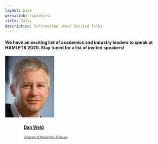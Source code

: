 ```yaml
---
layout: page
permalink: /speakers/
title: Talks
description: Information about Invited Talks.
---
```


#### We have an exciting list of academics and industry leaders to speak at HAMLETS 2020. Stay tuned for a list of invited speakers!

<div class='container2'>
    <a href="https://www.cs.washington.edu/people/faculty/weld/">
        <div>
            <img src='/assets/img/danweld.jpg' class='iconDetails'>
        </div>  
    <div style='margin-left:60px;'>
    <h4>Dan Weld</h4>
    <div style="font-size:.6em">University of Washington, Professor</div>
    </div>
    </a>
</div>
